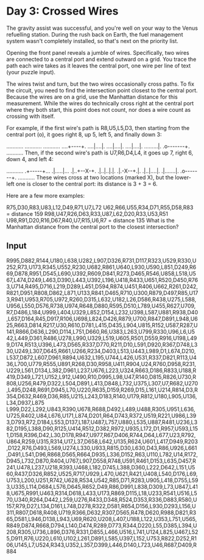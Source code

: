 # Day 3: Crossed Wires 
The gravity assist was successful, and you're well on your way to the Venus refuelling station. During the rush back on Earth, the fuel management system wasn't completely installed, so that's next on the priority list.

Opening the front panel reveals a jumble of wires. Specifically, two wires are connected to a central port and extend outward on a grid. You trace the path each wire takes as it leaves the central port, one wire per line of text (your puzzle input).

The wires twist and turn, but the two wires occasionally cross paths. To fix the circuit, you need to find the intersection point closest to the central port. Because the wires are on a grid, use the Manhattan distance for this measurement. While the wires do technically cross right at the central port where they both start, this point does not count, nor does a wire count as crossing with itself.

For example, if the first wire's path is R8,U5,L5,D3, then starting from the central port (o), it goes right 8, up 5, left 5, and finally down 3:

...........
...........
...........
....+----+.
....|....|.
....|....|.
....|....|.
.........|.
.o-------+.
...........
Then, if the second wire's path is U7,R6,D4,L4, it goes up 7, right 6, down 4, and left 4:

...........
.+-----+...
.|.....|...
.|..+--X-+.
.|..|..|.|.
.|.-X--+.|.
.|..|....|.
.|.......|.
.o-------+.
...........
These wires cross at two locations (marked X), but the lower-left one is closer to the central port: its distance is 3 + 3 = 6.

Here are a few more examples:

R75,D30,R83,U83,L12,D49,R71,U7,L72
U62,R66,U55,R34,D71,R55,D58,R83 = distance 159
R98,U47,R26,D63,R33,U87,L62,D20,R33,U53,R51
U98,R91,D20,R16,D67,R40,U7,R15,U6,R7 = distance 135
What is the Manhattan distance from the central port to the closest intersection?

## Input

R995,D882,R144,U180,L638,U282,L907,D326,R731,D117,R323,U529,R330,U252,R73,U173,R345,U552,R230,U682,R861,U640,L930,U590,L851,D249,R669,D878,R951,D545,L690,U392,R609,D841,R273,D465,R546,U858,L518,U567,L474,D249,L463,D390,L443,U392,L196,U418,R433,U651,R520,D450,R763,U714,R495,D716,L219,D289,L451,D594,R874,U451,R406,U662,R261,D242,R821,D951,R808,D862,L871,U133,R841,D465,R710,U300,R879,D497,R85,U173,R941,U953,R705,U972,R260,D315,L632,U182,L26,D586,R438,U275,L588,U956,L550,D576,R738,U974,R648,D880,R595,D510,L789,U455,R627,U709,R7,D486,L184,U999,L404,U329,L852,D154,L232,U398,L587,U881,R938,D40,L657,D164,R45,D917,R106,U698,L824,D426,R879,U700,R847,D891,L948,U625,R663,D814,R217,U30,R610,D781,L415,D435,L904,U815,R152,U587,R287,U141,R866,D636,L290,D114,L751,D660,R6,U383,L263,U799,R330,U96,L6,U542,L449,D361,R486,U278,L990,U329,L519,U605,R501,D559,R916,U198,L499,D174,R513,U396,L473,D565,R337,D770,R211,D10,L591,D920,R367,D748,L330,U249,L307,D645,R661,U266,R234,D403,L513,U443,L989,D1,L674,D210,L537,D872,L607,D961,R894,U632,L195,U744,L426,U531,R337,D821,R113,U436,L700,U779,R555,U891,R268,D30,R958,U411,R904,U24,R760,D958,R231,U229,L561,D134,L382,D961,L237,U676,L223,U324,R663,D186,R833,U188,R419,D349,L721,U152,L912,U490,R10,D995,L98,U47,R140,D815,R826,U730,R808,U256,R479,D322,L504,D891,L413,D848,L732,U375,L307,U7,R682,U270,L495,D248,R691,D945,L70,U220,R635,D159,R269,D15,L161,U214,R814,D3,R354,D632,R469,D36,R85,U215,L243,D183,R140,U179,R812,U180,L905,U136,L34,D937,L875
L999,D22,L292,U843,R390,U678,R688,D492,L489,U488,R305,U951,L636,U725,R402,U84,L676,U171,L874,D201,R64,D743,R372,U519,R221,U986,L393,D793,R72,D184,L553,D137,L187,U487,L757,U880,L535,U887,R481,U236,L382,D195,L388,D90,R125,U414,R512,D382,R972,U935,L172,D1,R957,U593,L151,D158,R396,D42,L30,D178,R947,U977,R67,D406,R744,D64,L677,U23,R792,U864,R259,U315,R314,U17,L37,D658,L642,U135,R624,U601,L417,D949,R203,D122,R76,D493,L569,U274,L330,U933,R815,D30,L630,D43,R86,U926,L661,D491,L541,D96,R868,D565,R664,D935,L336,D152,R63,U110,L782,U14,R172,D945,L732,D870,R404,U767,L907,D558,R748,U591,R461,D153,L635,D457,R241,U478,L237,U218,R393,U468,L182,D745,L388,D360,L222,D642,L151,U560,R437,D326,R852,U525,R717,U929,L470,U621,R421,U408,L540,D176,L69,U753,L200,U251,R742,U628,R534,U542,R85,D71,R283,U905,L418,D755,L593,U335,L114,D684,L576,D645,R652,D49,R86,D991,L838,D309,L73,U847,L418,U675,R991,U463,R314,D618,L433,U173,R869,D115,L18,U233,R541,U516,L570,U340,R264,D442,L259,U276,R433,D348,R524,D353,R336,D883,R580,U157,R79,D27,L134,D161,L748,D278,R322,D581,R654,D156,L930,D293,L156,U311,R807,D618,R408,U719,R366,D632,R307,D565,R478,D620,R988,D821,R365,D581,L946,D138,L943,U69,R620,U208,L407,U188,L122,U353,L751,U565,R849,D874,R668,D794,L140,D474,R289,D773,R344,D220,L55,D385,L394,U208,R305,U736,L896,D376,R331,D855,L466,U516,L741,U124,L825,U467,L525,D911,R76,U220,L610,U102,L261,D891,L585,U397,L152,U753,R822,D252,R106,U145,L7,U524,R343,U352,L357,D399,L446,D140,L723,U46,R687,D409,R884